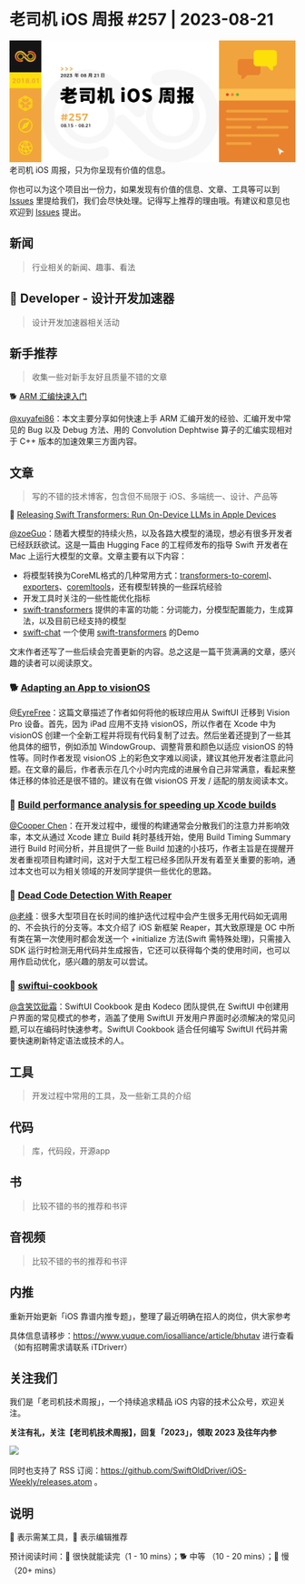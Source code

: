 # 老司机 iOS 周报 #257 | 2023-08-21

![ios-weekly](https://github.com/SwiftOldDriver/iOS-Weekly/blob/master/assets/weekly-header/257.png?raw=true)
老司机 iOS 周报，只为你呈现有价值的信息。

你也可以为这个项目出一份力，如果发现有价值的信息、文章、工具等可以到 [Issues](https://github.com/SwiftOldDriver/iOS-Weekly/issues) 里提给我们，我们会尽快处理。记得写上推荐的理由哦。有建议和意见也欢迎到 [Issues](https://github.com/SwiftOldDriver/iOS-Weekly/issues) 提出。

## 新闻

> 行业相关的新闻、趣事、看法

##  Developer - 设计开发加速器

> 设计开发加速器相关活动

## 新手推荐

> 收集一些对新手友好且质量不错的文章

🐕 [ARM 汇编快速入门](https://mp.weixin.qq.com/s/-RQ_gtI0siCJ9cKO-hAFWg)

[@xuyafei86](https://github.com/xiaofei86)：本文主要分享如何快速上手 ARM 汇编开发的经验、汇编开发中常见的 Bug 以及 Debug 方法、用的 Convolution Dephtwise 算子的汇编实现相对于 C++ 版本的加速效果三方面内容。

## 文章

> 写的不错的技术博客，包含但不局限于 iOS、多端统一、设计、产品等

🐢 [Releasing Swift Transformers: Run On-Device LLMs in Apple Devices](https://huggingface.co/blog/swift-coreml-llm)

[@zoeGuo](https://github.com/zoeGuo)：随着大模型的持续火热，以及各路大模型的涌现，想必有很多开发者已经跃跃欲试。这是一篇由 Hugging Face 的工程师发布的指导 Swift 开发者在 Mac 上运行大模型的文章。文章主要有以下内容：
- 将模型转换为CoreML格式的几种常用方式：[transformers-to-coreml](https://huggingface.co/spaces/coreml-projects/transformers-to-coreml)、[exporters](https://github.com/huggingface/exporters)、[coremltools](https://github.com/apple/coremltools)，还有模型转换的一些踩坑经验
- 开发工具时关注的一些性能优化指标
-	[swift-transformers](https://github.com/huggingface/swift-transformers) 提供的丰富的功能：分词能力，分模型配置能力，生成算法，以及目前已经支持的模型
-	[swift-chat](https://github.com/huggingface/swift-chat) 一个使用 [swift-transformers](https://github.com/huggingface/swift-transformers) 的Demo

文末作者还写了一些后续会完善更新的内容。总之这是一篇干货满满的文章，感兴趣的读者可以阅读原文。

### 🐕 [Adapting an App to visionOS](https://varrall.substack.com/p/adapting-an-app-to-visionos)

[@EyreFree](https://github.com/EyreFree)：这篇文章描述了作者如何将他的板球应用从 SwiftUI 迁移到 Vision Pro 设备。首先，因为 iPad 应用不支持 visionOS，所以作者在 Xcode 中为 visionOS 创建一个全新工程并将现有代码复制了过去。然后坐着还提到了一些其他具体的细节，例如添加 WindowGroup、调整背景和颜色以适应 visionOS 的特性等。同时作者发现 visionOS 上的彩色文字难以阅读，建议其他开发者注意此问题。在文章的最后，作者表示在几个小时内完成的进展令自己非常满意，看起来整体迁移的体验还是很不错的。建议有在做 visionOS 开发 / 适配的朋友阅读本文。

### 🐎 [Build performance analysis for speeding up Xcode builds](https://www.avanderlee.com/optimization/analysing-build-performance-xcode/)

[@Cooper Chen](https://github.com/cjlcooper)：在开发过程中，缓慢的构建通常会分散我们的注意力并影响效率，本文从通过 Xcode 建立 Build 耗时基线开始，使用 Build Timing Summary 进行 Build 时间分析，并且提供了一些 Build 加速的小技巧，作者主旨是在提醒开发者重视项目构建时间，这对于大型工程已经多团队开发有着至关重要的影响，通过本文也可以为相关领域的开发同学提供一些优化的思路。

### 🐎 [Dead Code Detection With Reaper](https://www.emergetools.com/blog/posts/dead-code-detection-with-reaper)

[@老峰](https://github.com/gesantung)：很多大型项目在长时间的维护迭代过程中会产生很多无用代码如无调用的、不会执行的分支等。本文介绍了 iOS 新框架 Reaper，其大致原理是 OC 中所有类在第一次使用时都会发送一个 +initialize 方法(Swift 需特殊处理)，只需接入 SDK 运行时检测无用代码并生成报告，它还可以获得每个类的使用时间，也可以用作启动优化，感兴趣的朋友可以尝试。

### 🐢 [swiftui-cookbook](https://www.kodeco.com/books/swiftui-cookbook)

[@含笑饮砒霜](https://weibo.com/chinafishnews/)：SwiftUI Cookbook 是由 Kodeco 团队提供,在 SwiftUI 中创建用户界面的常见模式的参考，涵盖了使用 SwiftUI 开发用户界面时必须解决的常见问题,可以在编码时快速参考。SwiftUI Cookbook 适合任何编写 SwiftUI 代码并需要快速刷新特定语法或技术的人。

## 工具

> 开发过程中常用的工具，及一些新工具的介绍

## 代码

> 库，代码段，开源app

## 书

> 比较不错的书的推荐和书评

## 音视频

> 比较不错的书的推荐和书评

## 内推

重新开始更新「iOS 靠谱内推专题」，整理了最近明确在招人的岗位，供大家参考

具体信息请移步：https://www.yuque.com/iosalliance/article/bhutav 进行查看（如有招聘需求请联系 iTDriverr）

## 关注我们

我们是「老司机技术周报」，一个持续追求精品 iOS 内容的技术公众号，欢迎关注。

**关注有礼，关注【老司机技术周报】，回复「2023」，领取 2023 及往年内参**

![](https://github.com/SwiftOldDriver/iOS-Weekly/blob/master/assets/qrcode_for_wechat.jpg?raw=true)

同时也支持了 RSS 订阅：https://github.com/SwiftOldDriver/iOS-Weekly/releases.atom 。

## 说明

🚧 表示需某工具，🌟 表示编辑推荐

预计阅读时间：🐎 很快就能读完（1 - 10 mins）；🐕 中等 （10 - 20 mins）；🐢 慢（20+ mins）
